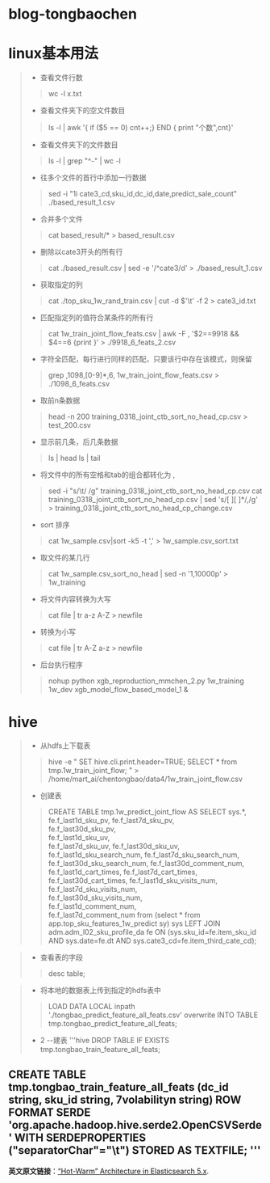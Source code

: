 
# blog-tongbaochen
# linux基本用法
> - 查看文件行数
>> wc -l x.txt
> - 查看文件夹下的空文件数目
>> ls -l | awk '{ if ($5 == 0) cnt++;} END { print "个数",cnt}' 
> - 查看文件夹下的文件数目
>> ls -l | grep "^-" | wc -l
> - 往多个文件的首行中添加一行数据
>> sed -i "1i cate3_cd,sku_id,dc_id,date,predict_sale_count" ./based_result_1.csv
> - 合并多个文件
>> cat based_result/* > based_result.csv
> - 删除以cate3开头的所有行
>> cat ./based_result.csv | sed -e '/^cate3/d' > ./based_result_1.csv
> - 获取指定的列
>> cat ./top_sku_1w_rand_train.csv | cut -d $'\t' -f 2 > cate3_id.txt
> - 匹配指定列的值符合某条件的所有行
>> cat 1w_train_joint_flow_feats.csv | awk -F , '$2==9918 && $4==6 {print }' > ./9918_6_feats_2.csv
> - 字符全匹配，每行进行同样的匹配，只要该行中存在该模式，则保留
>> grep ,1098,[0-9]*,6, 1w_train_joint_flow_feats.csv > ./1098_6_feats.csv 
> - 取前n条数据
>> head -n 200 training_0318_joint_ctb_sort_no_head_cp.csv > test_200.csv 
> - 显示前几条，后几条数据
>> ls | head
>> ls | tail
> - 将文件中的所有空格和tab的组合都转化为 ,
>> sed -i "s/\t/    /g" training_0318_joint_ctb_sort_no_head_cp.csv
>> cat training_0318_joint_ctb_sort_no_head_cp.csv | sed 's/[ ][ ]*/,/g' > training_0318_joint_ctb_sort_no_head_cp_change.csv
> - sort 排序
>> cat 1w_sample.csv|sort -k5 -t ',' > 1w_sample.csv_sort.txt
> - 取文件的某几行
>> cat 1w_sample.csv_sort_no_head | sed -n '1,10000p' > 1w_training 
> -  将文件内容转换为大写
>> cat file | tr a-z A-Z > newfile
> - 转换为小写
>> cat file | tr A-Z a-z > newfile
> - 后台执行程序
>> nohup python xgb_reproduction_mmchen_2.py  1w_training 1w_dev xgb_model_flow_based_model_1 &
# hive
> - 从hdfs上下载表
>> hive -e "
SET hive.cli.print.header=TRUE;
SELECT * from tmp.1w_train_joint_flow;
 " > /home/mart_ai/chentongbao/data4/1w_train_joint_flow.csv
> - 创建表
>> CREATE TABLE tmp.1w_predict_joint_flow AS
SELECT sys.*, 
fe.f_last1d_sku_pv, 
fe.f_last7d_sku_pv,          
fe.f_last30d_sku_pv,          
fe.f_last1d_sku_uv,        
fe.f_last7d_sku_uv,
fe.f_last30d_sku_uv,            
fe.f_last1d_sku_search_num,
fe.f_last7d_sku_search_num,          
fe.f_last30d_sku_search_num,
fe.f_last30d_comment_num,
fe.f_last1d_cart_times,
fe.f_last7d_cart_times, 
fe.f_last30d_cart_times,
fe.f_last1d_sku_visits_num,
fe.f_last7d_sku_visits_num,           
fe.f_last30d_sku_visits_num,	                     
fe.f_last1d_comment_num,        
fe.f_last7d_comment_num
from (select * from app.top_sku_features_1w_predict sy) sys LEFT JOIN adm.adm_l02_sku_profile_da fe ON (sys.sku_id=fe.item_sku_id AND sys.date=fe.dt AND sys.cate3_cd=fe.item_third_cate_cd);

> - 查看表的字段
>> desc table;

> - 将本地的数据表上传到指定的hdfs表中
>> LOAD DATA LOCAL inpath './tongbao_predict_feature_all_feats.csv' overwrite INTO TABLE tmp.tongbao_predict_feature_all_feats;
> - 2 --建表
'''hive
  DROP TABLE IF EXISTS tmp.tongbao_train_feature_all_feats;

  CREATE TABLE tmp.tongbao_train_feature_all_feats
    (dc_id string,
     sku_id string,
    7volabilityn string) ROW FORMAT SERDE 'org.apache.hadoop.hive.serde2.OpenCSVSerde' WITH SERDEPROPERTIES ("separatorChar"="\t") STORED AS TEXTFILE;
    '''
----------

**英文原文链接**：[“Hot-Warm” Architecture in Elasticsearch 5.x](https://www.elastic.co/blog/hot-warm-architecture-in-elasticsearch-5-x).


